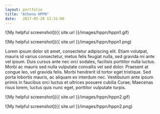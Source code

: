 ```yaml
---
layout: portfolio
title: "Athena HPPN"
date:   2017-05-20 12:31:00
---
```


![My helpful screenshot]({{ site.url }}/images/hppn/hppn1.gif)

![My helpful screenshot]({{ site.url }}/images/hppn/hppn1.png)

Lorem ipsum dolor sit amet, consectetur adipiscing elit. Etiam volutpat, mauris id varius consectetur, metus felis feugiat nulla, sed gravida mi ante vel ipsum. Duis cursus ante nec orci sodales, facilisis porttitor nulla luctus. Morbi ac mauris sed nulla vulputate convallis vel sed dolor. Praesent at congue leo, vel gravida felis. Morbi hendrerit id tortor eget tristique. Sed porta lobortis mauris, ac aliquam ex interdum nec. Vestibulum ante ipsum primis in faucibus orci luctus et ultrices posuere cubilia Curae; Maecenas risus lorem, luctus quis nunc eget, porttitor vulputate turpis.

![My helpful screenshot]({{ site.url }}/images/hppn/hppn2.gif)

![My helpful screenshot]({{ site.url }}/images/hppn/hppn2.png)